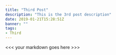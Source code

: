```yaml
---
title: "Third Post"
description: "This is the 3rd post description"
date: 2019-01-21T15:28:51Z
banner: ""
tags:
- Third
---
```


<<< your markdown goes here >>>
